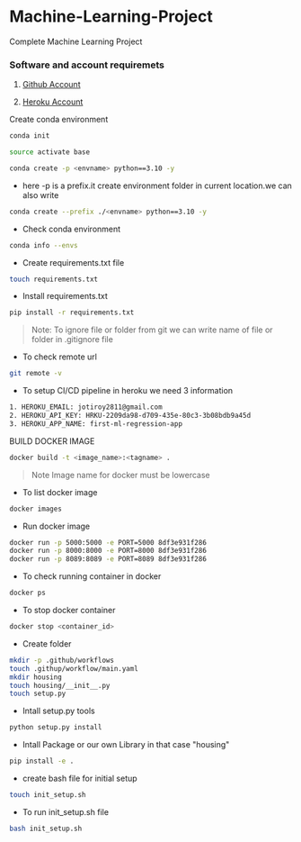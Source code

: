 # Machine-Learning-Project
Complete Machine Learning Project

### Software and account requiremets

1. [Github Account](https://github.com/JotiRoy01/Machine-Learning-Project.git)

2. [Heroku Account](https://dashboard.heroku.com/apps#)


Create conda environment

```bash
conda init
```
```bash
source activate base
```
```bash
conda create -p <envname> python==3.10 -y
```
* here -p is a prefix.it create environment folder in current location.we can also write
```bash
conda create --prefix ./<envname> python==3.10 -y
```
* Check conda environment
```bash
conda info --envs
```

* Create requirements.txt file
```bash
touch requirements.txt
```
* Install requirements.txt
```bash
pip install -r requirements.txt
```

> Note: To ignore file or folder from git we can write name of file or folder in .gitignore file

* To check remote url
```bash
git remote -v
```
* To setup CI/CD pipeline in heroku we need 3 information
```bash
1. HEROKU_EMAIL: jotiroy2811@gmail.com
2. HEROKU_API_KEY: HRKU-2209da98-d709-435e-80c3-3b08bdb9a45d
3. HEROKU_APP_NAME: first-ml-regression-app
```
BUILD DOCKER IMAGE
```bash
docker build -t <image_name>:<tagname> .
```
> Note Image name for docker must be lowercase
* To list docker image
```bash
docker images
```
* Run docker image
```bash
docker run -p 5000:5000 -e PORT=5000 8df3e931f286
docker run -p 8000:8000 -e PORT=8000 8df3e931f286
docker run -p 8089:8089 -e PORT=8089 8df3e931f286
```
* To check running container in docker 
```bash
docker ps
```
* To stop docker container
```bash
docker stop <container_id>
```
* Create folder
```bash
mkdir -p .github/workflows
touch .githup/workflow/main.yaml
mkdir housing
touch housing/__init__.py
touch setup.py
```
* Intall setup.py tools
```bash
python setup.py install
```
* Intall Package or our own Library in that case "housing"
```bash
pip install -e .
```
* create bash file for initial setup
```bash
touch init_setup.sh
```
* To run init_setup.sh file
```bash
bash init_setup.sh
```

